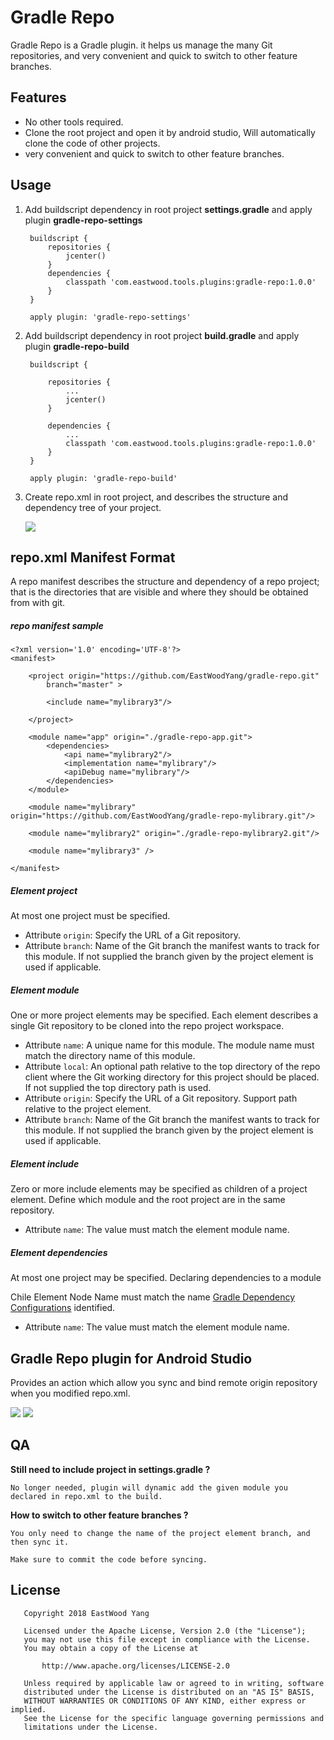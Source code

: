 # Gradle Repo
Gradle Repo is a Gradle plugin. it helps us manage the many Git repositories, and very convenient and quick to switch to other feature branches.

## Features
* No other tools required.
* Clone the root project and open it by android studio, Will automatically clone the code of other projects.
* very convenient and quick to switch to other feature branches.

## Usage
1. Add buildscript dependency in root project **settings.gradle** and apply plugin **gradle-repo-settings**

        buildscript {
            repositories {
                jcenter()
            }
            dependencies {
                classpath 'com.eastwood.tools.plugins:gradle-repo:1.0.0'
            }
        }
         
        apply plugin: 'gradle-repo-settings'

2. Add buildscript dependency in root project **build.gradle** and apply plugin **gradle-repo-build**
    
        buildscript {
            
            repositories {
                ...
                jcenter()
            }
            
            dependencies {
                ...
                classpath 'com.eastwood.tools.plugins:gradle-repo:1.0.0'
            }
        }
        
        apply plugin: 'gradle-repo-build'
        
3. Create repo.xml in root project, and describes the structure and dependency tree of your project.

    <img src='https://github.com/EastWoodYang/gradle-repo/blob/master/picture/1.png'/>


## repo.xml Manifest Format
A repo manifest describes the structure and dependency of a repo project; that is
the directories that are visible and where they should be obtained from with git.

##### repo manifest sample

    <?xml version='1.0' encoding='UTF-8'?>
    <manifest>
     
        <project origin="https://github.com/EastWoodYang/gradle-repo.git"
            branch="master" >
     
            <include name="mylibrary3"/>
     
        </project>
     
        <module name="app" origin="./gradle-repo-app.git">
            <dependencies>
                <api name="mylibrary2"/>
                <implementation name="mylibrary"/>
                <apiDebug name="mylibrary"/>
            </dependencies>
        </module>
     
        <module name="mylibrary" origin="https://github.com/EastWoodYang/gradle-repo-mylibrary.git"/>
     
        <module name="mylibrary2" origin="./gradle-repo-mylibrary2.git"/>
     
        <module name="mylibrary3" />
     
    </manifest>

##### Element project
At most one project must be specified.

- Attribute `origin`: Specify the URL of a Git repository. 
- Attribute `branch`: Name of the Git branch the manifest wants to track for this module. If not supplied the branch given by the project element is used if applicable.
  
##### Element module
One or more project elements may be specified.
Each element describes a single Git repository to be cloned into the repo project workspace.

- Attribute `name`: A unique name for this module. The module name must match the directory name of this module.
- Attribute `local`: An optional path relative to the top directory of the repo client where the Git working directory for this project should be placed. If not supplied the top directory path is used.
- Attribute `origin`: Specify the URL of a Git repository. Support path relative to the project element.
- Attribute `branch`: Name of the Git branch the manifest wants to track for this module. If not supplied the branch given by the project element is used if applicable.
    
##### Element include
Zero or more include elements may be specified as children of a project element.
Define which module and the root project are in the same repository.

- Attribute `name`: The value must match the element module name.

##### Element dependencies
At most one project may be specified.
Declaring dependencies to a module

Chile Element Node Name must match the name [Gradle Dependency Configurations](https://docs.gradle.org/current/userguide/managing_dependency_configurations.html) identified.
- Attribute `name`: The value must match the element module name.

## Gradle Repo plugin for Android Studio
Provides an action which allow you sync and bind remote origin repository when you modified repo.xml.

<img src='https://github.com/EastWoodYang/gradle-repo/blob/master/picture/2.png'/>
 
<img src='https://github.com/EastWoodYang/gradle-repo/blob/master/picture/3.png'/>


## QA

**Still need to include project in settings.gradle ?**

    No longer needed, plugin will dynamic add the given module you declared in repo.xml to the build.
    
**How to switch to other feature branches ?**

    You only need to change the name of the project element branch, and then sync it. 
    
    Make sure to commit the code before syncing.

## License
```
   Copyright 2018 EastWood Yang

   Licensed under the Apache License, Version 2.0 (the "License");
   you may not use this file except in compliance with the License.
   You may obtain a copy of the License at

       http://www.apache.org/licenses/LICENSE-2.0

   Unless required by applicable law or agreed to in writing, software
   distributed under the License is distributed on an "AS IS" BASIS,
   WITHOUT WARRANTIES OR CONDITIONS OF ANY KIND, either express or implied.
   See the License for the specific language governing permissions and
   limitations under the License.
```